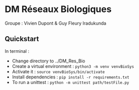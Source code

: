 # DM Réseaux Biologiques

Groupe : Vivien Dupont & Guy Fleury Iradukunda

## Quickstart
In terminal :
- Change directory to ../DM_Res_Bio
- Create a virtual environment : `python3 -m venv venvBioSys`
- Activate it : `source venvBioSys/bin/activate`
- Install dependencies : `pip install -r requirements.txt`
- To run a unittest : `python -m unittest path/testFile.py`
